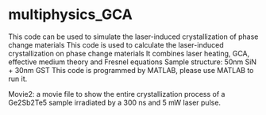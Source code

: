 # multiphysics_GCA
This code can be used to simulate the laser-induced crystallization of phase change materials
This code is used to calculate the laser-induced crystallization on phase change materials
It combines laser heating, GCA, effective medium theory and Fresnel equations
Sample structure: 50nm SiN + 30nm GST
This code is programmed by MATLAB, please use MATLAB to run it.


Movie2: a movie file to show the entire crystallization process of a Ge2Sb2Te5 sample irradiated by a 300 ns and 5 mW laser pulse.
